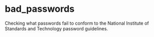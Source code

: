 # bad_passwords
Checking what passwords fail to conform to the National Institute of Standards and Technology password guidelines.
